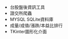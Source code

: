 - 台股盤後資訊工具
- 證交所爬蟲
- MYSQL SQLite資料庫
- 成量/成值/漲跌/本益比排行
- TKinter圖形化介面

<!---
TsmUmc/TsmUmc is a ✨ special ✨ repository because its `README.md` (this file) appears on your GitHub profile.
You can click the Preview link to take a look at your changes.
--->
